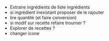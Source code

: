 - Extraire ingrédients de liste ingrédients
- si ingrédient inexistant proposer de le rajouter
- lire quantité (et faire conversion)
- si modif sur recette refaire trourner ?
- Explorer de recettes ?
- changer icone